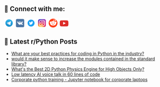 ## 🔎 Connect with me:
[<img src="https://github.com/bullbesh/bullbesh/blob/main/images/Telegram.png" width="32" height="32" />](https://t.me/bullbesh)
[<img src="https://github.com/bullbesh/bullbesh/blob/main/images/VK.png" width="32" height="32" />](https://vk.com/bullbesh)
[<img src="https://github.com/bullbesh/bullbesh/blob/main/images/Twitter.png" width="32" height="32" />](https://twitter.com/bullbesh1)
[<img src="https://github.com/bullbesh/bullbesh/blob/main/images/Instagram.png" width="32" height="32" />](https://www.instagram.com/bullbesh)
[<img src="https://github.com/bullbesh/bullbesh/blob/main/images/Reddit.png" width="32" height="32" />](https://www.reddit.com/user/bullbesh)
[<img src="https://github.com/bullbesh/bullbesh/blob/main/images/YouTube.png" width="32" height="32" />](https://www.youtube.com/channel/UCtfjRs6uzgq5mfm8S06WTcg)

## 📕 Latest r/Python Posts
<!-- BLOG-POST-LIST:START -->
- [What are your best practices for coding in Python in the industry?](https://www.reddit.com/r/Python/comments/15u6fey/what_are_your_best_practices_for_coding_in_python/)
- [would it make sense to increase the modules contained in the standard library?](https://www.reddit.com/r/Python/comments/15u2uf2/would_it_make_sense_to_increase_the_modules/)
- [What&#39;s the Best 2D Python Physics Engine for High Objects Only?](https://www.reddit.com/r/Python/comments/15u2byo/whats_the_best_2d_python_physics_engine_for_high/)
- [Low latency AI voice talk in 60 lines of code](https://www.reddit.com/r/Python/comments/15u0zx3/low_latency_ai_voice_talk_in_60_lines_of_code/)
- [Corporate python training - Jupyter notebook for corporate laptops](https://www.reddit.com/r/Python/comments/15u0npc/corporate_python_training_jupyter_notebook_for/)
<!-- BLOG-POST-LIST:END -->
